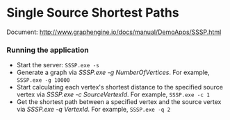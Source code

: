 # Single Source Shortest Paths 

Document: http://www.graphengine.io/docs/manual/DemoApps/SSSP.html

### Running the application

* Start the server: `SSSP.exe -s`
* Generate a graph via _SSSP.exe -g NumberOfVertices_. For example, `SSSP.exe -g 10000`
* Start calculating each vertex's shortest distance to the specified source vertex via _SSSP.exe -c SourceVertexId_. For example, `SSSP.exe -c 1`
* Get the shortest path between a specified vertex and the source vertex via _SSSP.exe -q VertexId_. For example, `SSSP.exe -q 2`

